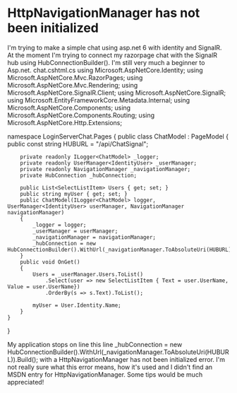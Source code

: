 
# HttpNavigationManager has not been initialized

I'm trying to make a simple chat using asp.net 6 with identity and SignalR.
At the moment I'm trying to connect my razorpage chat with the SignalR hub using HubConnectionBuilder(). I'm still very much a beginner to Asp.net.
chat.cshtml.cs
using Microsoft.AspNetCore.Identity;
using Microsoft.AspNetCore.Mvc.RazorPages;
using Microsoft.AspNetCore.Mvc.Rendering;
using Microsoft.AspNetCore.SignalR.Client;
using Microsoft.AspNetCore.SignalR;
using Microsoft.EntityFrameworkCore.Metadata.Internal;
using Microsoft.AspNetCore.Components;
using Microsoft.AspNetCore.Components.Routing;
using Microsoft.AspNetCore.Http.Extensions;

namespace LoginServerChat.Pages
{
    public class ChatModel : PageModel
    {
        public const string HUBURL = "/api/ChatSignal";

        private readonly ILogger<ChatModel> _logger;
        private readonly UserManager<IdentityUser> _userManager;
        private readonly NavigationManager _navigationManager;
        private HubConnection _hubConnection;

        public List<SelectListItem> Users { get; set; }
        public string myUser { get; set; }
        public ChatModel(ILogger<ChatModel> logger, UserManager<IdentityUser> userManager, NavigationManager navigationManager)
        {
            _logger = logger;
            _userManager = userManager;
            _navigationManager = navigationManager;
            _hubConnection = new HubConnectionBuilder().WithUrl(_navigationManager.ToAbsoluteUri(HUBURL)).Build();
        }
        public void OnGet()
        {
            Users = _userManager.Users.ToList()
                .Select(user => new SelectListItem { Text = user.UserName, Value = user.UserName})
                .OrderBy(s => s.Text).ToList();

            myUser = User.Identity.Name;
        }
    }
}

My application stops on line this line _hubConnection = new HubConnectionBuilder().WithUrl(_navigationManager.ToAbsoluteUri(HUBURL)).Build(); with a HttpNavigationManager has not been initialized error. I'm not really sure what this error means, how it's used and I didn't find an MSDN entry for HttpNavigationManager.
Some tips would be much appreciated!

        